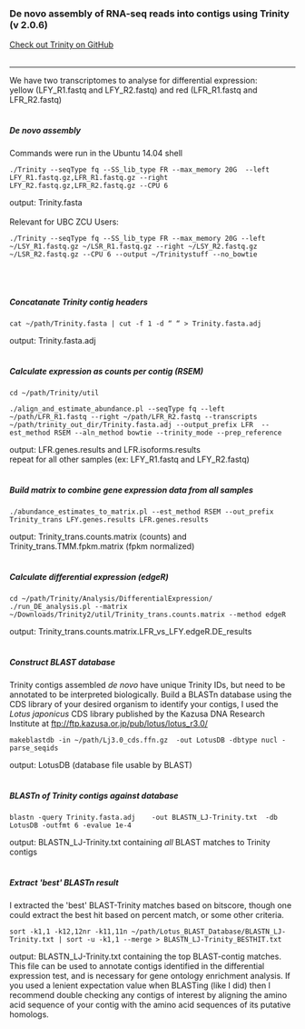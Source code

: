 ### De novo assembly of RNA-seq reads into contigs using Trinity (v 2.0.6)


[Check out Trinity on GitHub](https://github.com/trinityrnaseq/trinityrnaseq/wiki)
<br />
<br />

---


We have two transcriptomes to analyse for differential expression: <br />
yellow (LFY_R1.fastq and LFY_R2.fastq) and red (LFR_R1.fastq and LFR_R2.fastq) <br />
<br />

##### De novo assembly

Commands were run in the Ubuntu 14.04 shell
```
./Trinity --seqType fq --SS_lib_type FR --max_memory 20G  --left LFY_R1.fastq.gz,LFR_R1.fastq.gz --right LFY_R2.fastq.gz,LFR_R2.fastq.gz --CPU 6
```
output: Trinity.fasta
<br />
<br />
Relevant for UBC ZCU Users:
```
./Trinity --seqType fq --SS_lib_type FR --max_memory 20G --left ~/LSY_R1.fastq.gz ~/LSR_R1.fastq.gz --right ~/LSY_R2.fastq.gz ~/LSR_R2.fastq.gz --CPU 6 --output ~/Trinitystuff --no_bowtie
```
<br />
<br />

##### Concatanate Trinity contig headers
```
cat ~/path/Trinity.fasta | cut -f 1 -d “ “ > Trinity.fasta.adj
```
output: Trinity.fasta.adj
<br />
<br />
##### Calculate expression as counts per contig (RSEM)

```
cd ~/path/Trinity/util

./align_and_estimate_abundance.pl --seqType fq --left ~/path/LFR_R1.fastq --right ~/path/LFR_R2.fastq --transcripts   ~/path/trinity_out_dir/Trinity.fasta.adj --output_prefix LFR 	--est_method RSEM --aln_method bowtie --trinity_mode --prep_reference
```
output: LFR.genes.results and LFR.isoforms.results<br />
repeat for all other samples (ex: LFY_R1.fastq and LFY_R2.fastq) 
<br />
<br />
##### Build matrix to combine gene expression data from all samples
```
./abundance_estimates_to_matrix.pl --est_method RSEM --out_prefix Trinity_trans LFY.genes.results LFR.genes.results
```
output: Trinity_trans.counts.matrix (counts) and Trinity_trans.TMM.fpkm.matrix (fpkm normalized)
<br />
<br />
##### Calculate differential expression (edgeR)
```
cd ~/path/Trinity/Analysis/DifferentialExpression/
./run_DE_analysis.pl --matrix ~/Downloads/Trinity2/util/Trinity_trans.counts.matrix --method edgeR
```
output: Trinity_trans.counts.matrix.LFR_vs_LFY.edgeR.DE_results
<br />
<br />

##### Construct BLAST database 

Trinity contigs assembled *de novo* have unique Trinity IDs, but need to be annotated to be interpreted biologically.
Build a BLASTn database using the CDS library of your desired organism to identify your contigs, I used the *Lotus japonicus* CDS library published by the Kazusa DNA Research Institute at ftp://ftp.kazusa.or.jp/pub/lotus/lotus_r3.0/ 
```
makeblastdb -in ~/path/Lj3.0_cds.ffn.gz  -out LotusDB -dbtype nucl -parse_seqids
```
output: LotusDB (database file usable by BLAST)
<br />
<br />
##### BLASTn of Trinity contigs against database
```
blastn -query Trinity.fasta.adj    -out BLASTN_LJ-Trinity.txt  -db LotusDB -outfmt 6 -evalue 1e-4
```
output: BLASTN_LJ-Trinity.txt containing *all* BLAST matches to Trinity contigs
<br />
<br />
##### Extract 'best' BLASTn result 
I extracted the 'best' BLAST-Trinity matches based on bitscore, though one could extract the best hit based on percent match, or some other criteria. 
```
sort -k1,1 -k12,12nr -k11,11n ~/path/Lotus_BLAST_Database/BLASTN_LJ-Trinity.txt | sort -u -k1,1 --merge > BLASTN_LJ-Trinity_BESTHIT.txt
```
output: BLASTN_LJ-Trinity.txt containing the top BLAST-contig matches. This file can be used to annotate contigs identified in the differential expression test, and is necessary for gene ontology enrichment analysis. If you used a lenient expectation value when BLASTing (like I did) then I recommend double checking any contigs of interest by aligning the amino acid sequence of your contig with the amino acid sequences of its putative homologs. 




